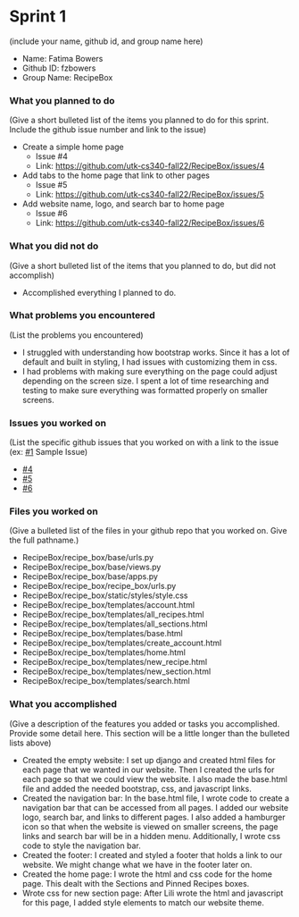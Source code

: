 # Sprint 1
(include your name, github id, and group name here)
- Name: Fatima Bowers
- Github ID: fzbowers
- Group Name: RecipeBox


### What you planned to do
(Give a short bulleted list of the items you planned to do for this sprint. Include the github issue number and link to the issue)
- Create a simple home page
  - Issue #4
  - Link: https://github.com/utk-cs340-fall22/RecipeBox/issues/4
- Add tabs to the home page that link to other pages
  - Issue #5
  - Link: https://github.com/utk-cs340-fall22/RecipeBox/issues/5
- Add website name, logo, and search bar to home page
  - Issue #6
  - Link: https://github.com/utk-cs340-fall22/RecipeBox/issues/6


### What you did not do
(Give a short bulleted list of the items that you planned to do, but did not accomplish)
- Accomplished everything I planned to do.


### What problems you encountered
(List the problems you encountered)
- I struggled with understanding how bootstrap works. Since it has a lot of default and built in styling, I had issues with customizing them in css.
- I had problems with making sure everything on the page could adjust depending on the screen size. I spent a lot of time researching and testing to make sure everything was formatted properly on smaller screens.


### Issues you worked on
(List the specific github issues that you worked on with a link to the issue (ex: [#1](https://github.com/utk-cs340-fall22/ClassInfo/issues/1) Sample Issue)
- [#4](https://github.com/utk-cs340-fall22/RecipeBox/issues/4)
- [#5](https://github.com/utk-cs340-fall22/RecipeBox/issues/5)
- [#6](https://github.com/utk-cs340-fall22/RecipeBox/issues/6)

### Files you worked on
(Give a bulleted list of the files in your github repo that you worked on. Give the full pathname.)
- RecipeBox/recipe_box/base/urls.py
- RecipeBox/recipe_box/base/views.py
- RecipeBox/recipe_box/base/apps.py
- RecipeBox/recipe_box/recipe_box/urls.py
- RecipeBox/recipe_box/static/styles/style.css
- RecipeBox/recipe_box/templates/account.html
- RecipeBox/recipe_box/templates/all_recipes.html
- RecipeBox/recipe_box/templates/all_sections.html
- RecipeBox/recipe_box/templates/base.html
- RecipeBox/recipe_box/templates/create_account.html
- RecipeBox/recipe_box/templates/home.html
- RecipeBox/recipe_box/templates/new_recipe.html
- RecipeBox/recipe_box/templates/new_section.html
- RecipeBox/recipe_box/templates/search.html

### What you accomplished
(Give a description of the features you added or tasks you accomplished. Provide some detail here. This section will be a little longer than the bulleted lists above)
- Created the empty website: I set up django and created html files for each page that we wanted in our website. Then I created the urls for each page so that we could view the website. I also made the base.html file and added the needed bootstrap, css, and javascript links.
- Created the navigation bar: In the base.html file, I wrote code to create a navigation bar that can be accessed from all pages. I added our website logo, search bar, and links to different pages. I also added a hamburger icon so that when the website is viewed on smaller screens, the page links and search bar will be in a hidden menu. Additionally, I wrote css code to style the navigation bar.
- Created the footer: I created and styled a footer that holds a link to our website. We might change what we have in the footer later on.
- Created the home page: I wrote the html and css code for the home page. This dealt with the Sections and Pinned Recipes boxes.
- Wrote css for new section page: After Lili wrote the html and javascript for this page, I added style elements to match our website theme.
